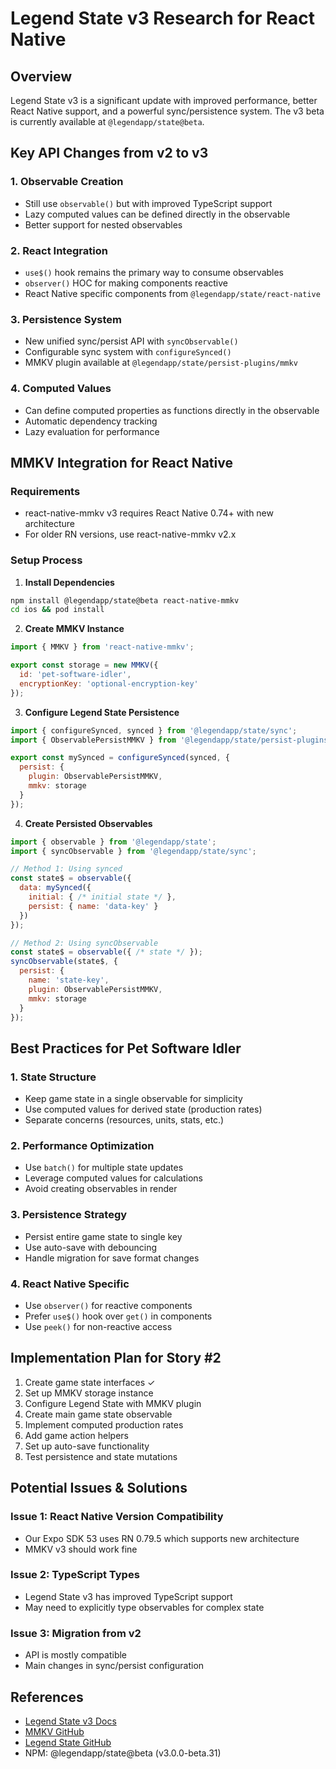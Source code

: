 # Legend State v3 Research for React Native

## Overview

Legend State v3 is a significant update with improved performance, better React Native support, and a powerful sync/persistence system. The v3 beta is currently available at `@legendapp/state@beta`.

## Key API Changes from v2 to v3

### 1. Observable Creation
- Still use `observable()` but with improved TypeScript support
- Lazy computed values can be defined directly in the observable
- Better support for nested observables

### 2. React Integration
- `use$()` hook remains the primary way to consume observables
- `observer()` HOC for making components reactive
- React Native specific components from `@legendapp/state/react-native`

### 3. Persistence System
- New unified sync/persist API with `syncObservable()`
- Configurable sync system with `configureSynced()`
- MMKV plugin available at `@legendapp/state/persist-plugins/mmkv`

### 4. Computed Values
- Can define computed properties as functions directly in the observable
- Automatic dependency tracking
- Lazy evaluation for performance

## MMKV Integration for React Native

### Requirements
- react-native-mmkv v3 requires React Native 0.74+ with new architecture
- For older RN versions, use react-native-mmkv v2.x

### Setup Process

1. **Install Dependencies**
```bash
npm install @legendapp/state@beta react-native-mmkv
cd ios && pod install
```

2. **Create MMKV Instance**
```javascript
import { MMKV } from 'react-native-mmkv';

export const storage = new MMKV({
  id: 'pet-software-idler',
  encryptionKey: 'optional-encryption-key'
});
```

3. **Configure Legend State Persistence**
```javascript
import { configureSynced, synced } from '@legendapp/state/sync';
import { ObservablePersistMMKV } from '@legendapp/state/persist-plugins/mmkv';

export const mySynced = configureSynced(synced, {
  persist: {
    plugin: ObservablePersistMMKV,
    mmkv: storage
  }
});
```

4. **Create Persisted Observables**
```javascript
import { observable } from '@legendapp/state';
import { syncObservable } from '@legendapp/state/sync';

// Method 1: Using synced
const state$ = observable({
  data: mySynced({
    initial: { /* initial state */ },
    persist: { name: 'data-key' }
  })
});

// Method 2: Using syncObservable
const state$ = observable({ /* state */ });
syncObservable(state$, {
  persist: {
    name: 'state-key',
    plugin: ObservablePersistMMKV,
    mmkv: storage
  }
});
```

## Best Practices for Pet Software Idler

### 1. State Structure
- Keep game state in a single observable for simplicity
- Use computed values for derived state (production rates)
- Separate concerns (resources, units, stats, etc.)

### 2. Performance Optimization
- Use `batch()` for multiple state updates
- Leverage computed values for calculations
- Avoid creating observables in render

### 3. Persistence Strategy
- Persist entire game state to single key
- Use auto-save with debouncing
- Handle migration for save format changes

### 4. React Native Specific
- Use `observer()` for reactive components
- Prefer `use$()` hook over `get()` in components
- Use `peek()` for non-reactive access

## Implementation Plan for Story #2

1. Create game state interfaces ✓
2. Set up MMKV storage instance
3. Configure Legend State with MMKV plugin
4. Create main game state observable
5. Implement computed production rates
6. Add game action helpers
7. Set up auto-save functionality
8. Test persistence and state mutations

## Potential Issues & Solutions

### Issue 1: React Native Version Compatibility
- Our Expo SDK 53 uses RN 0.79.5 which supports new architecture
- MMKV v3 should work fine

### Issue 2: TypeScript Types
- Legend State v3 has improved TypeScript support
- May need to explicitly type observables for complex state

### Issue 3: Migration from v2
- API is mostly compatible
- Main changes in sync/persist configuration

## References
- [Legend State v3 Docs](https://legendapp.com/open-source/state/v3/)
- [MMKV GitHub](https://github.com/mrousavy/react-native-mmkv)
- [Legend State GitHub](https://github.com/LegendApp/legend-state)
- NPM: @legendapp/state@beta (v3.0.0-beta.31)